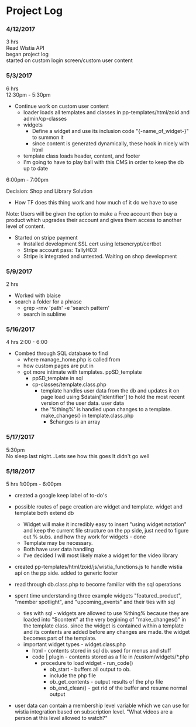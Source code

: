 # Project Log  
### 4/12/2017  
3 hrs  
Read Wistia API  
began project log  
started on custom login screen/custom user content  

### 5/3/2017
6 hrs  
12:30pm - 5:30pm
* Continue work on custom user content  
  * loader loads all templates and classes in pp-templates/html/zoid and admin/cp-classes  
  * widgets
    * Define a widget and use its inclusion code "{-name_of_widget-}" to summon it
    * since content is generated dynamically, these hook in nicely with html
  * template class loads header, content, and footer  
  * I'm going to have to play ball with this CMS in order to keep the db up to date  

6:00pm - 7:00pm   

Decision: Shop and Library Solution  
  * How TF does this thing work and how much of it do we have to use

Note: Users will be given the option to make a Free account then buy a product which upgrades their account and gives them access to another level of content.  
* Started on stripe payment
  * Installed development SSL cert using letsencrypt/certbot
  * Stripe account pass: TallyH03!
  * Stripe is integrated and untested. Waiting on shop development

### 5/9/2017  
2 hrs
* Worked with blaise  
* search a folder for a phrase  
  * grep -rnw 'path' -e 'search pattern'  
  * search in sublime


### 5/16/2017  
4 hrs
2:00 - 6:00
* Combed through SQL database to find  
  * where manage_home.php is called from  
  * how custom pages are put in  
  * got more intimate with templates. ppSD_template  
    * ppSD_template in sql  
    * cp-classes/template.class.php 
      * template handles user data from the db and updates it on page load using $datain['identifier'] to hold the most recent version of the user data.
        user data 
      * the '%thing%' is handled upon changes to a template. make_changes() in template.class.php  
        * $changes is an array 

### 5/17/2017  

5:30pm  
No sleep last night...Lets see how this goes 
It didn't go well  

### 5/18/2017
5 hrs
1:00pm - 6:00pm 

* created a google keep label of to-do's

* possible routes of page creation are widget and template. widget and template both extend db  
  * Widget will make it incredibly easy to insert "using widget notation" and keep the current file structure on the pp side, just need to figure out % subs. and how they work for widgets - done
  * Template may be necessary.  
  * Both have user data handling
  * I've decided I will most likely make a widget for the video library

* created pp-templates/html/zoid/js/wistia_functions.js to handle wistia api on the pp side. added to generic footer

* read through db.class.php to become familiar with the sql operations  

* spent time understanding three example widgets "featured_product", "member spotlight", and "upcoming_events" and their ties with sql  
  * ties with sql - widgets are allowed to use %thing% because they are loaded into "$content" at the very begining of "make_changes()" in the template class. since the widget is contained within a template and its contents are added before any changes are made. the widget becomes part of the template.  
  * important widget types - widget.class.php  
    * html - contents stored in sql db. used for menus and stuff  
    * code | plugin - contents stored as a file in /custom/widgets/*.php  
      * procedure to load widget - run_code()  
        * ob_start - buffers all output to ob.  
        * include the php file  
        * ob_get_contents - output results of the php file  
        * ob_end_clean() - get rid of the buffer and resume normal output  
* user data can contain a membership level variable which we can use for wistia integration based on subscription level. "What videos are a person at this level allowed to watch?"










